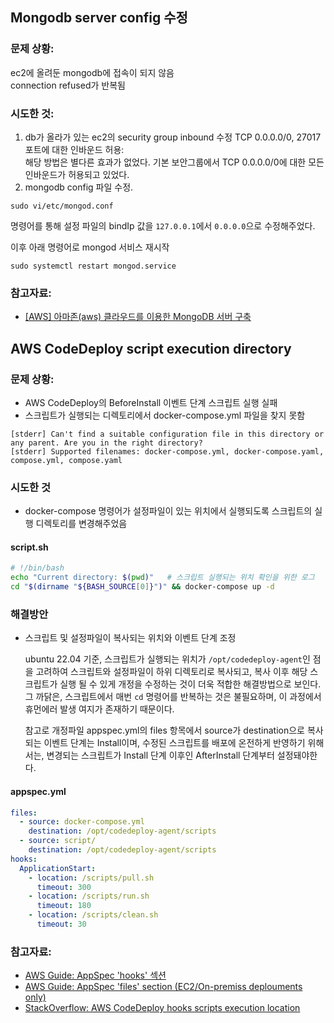 ## Mongodb server config 수정
### 문제 상황: 
ec2에 올려둔 mongodb에 접속이 되지 않음    
connection refused가 반복됨

### 시도한 것:
1. db가 올라가 있는 ec2의 security group inbound 수정 TCP 0.0.0.0/0, 27017 포트에 대한 인바운드 허용:   
해당 방법은 별다른 효과가 없었다. 기본 보안그룹에서 TCP 0.0.0.0/0에 대한 모든 인바운드가 허용되고 있었다.
2. mongodb config 파일 수정.
```
sudo vi/etc/mongod.conf
```
명령어를 통해 설정 파일의 bindIp 값을 `127.0.0.1`에서 `0.0.0.0`으로 수정해주었다.

이후 아래 명령어로 mongod 서비스 재시작
```
sudo systemctl restart mongod.service
```

### 참고자료:
- [[AWS] 아마존(aws) 클라우드를 이용한 MongoDB 서버 구축](https://jeeu147.tistory.com/143)

## AWS CodeDeploy script execution directory
### 문제 상황:
- AWS CodeDeploy의 BeforeInstall 이벤트 단계 스크립트 실행 실패
- 스크립트가 실행되는 디렉토리에서 docker-compose.yml 파일을 찾지 못함
```text
[stderr] Can't find a suitable configuration file in this directory or any parent. Are you in the right directory?
[stderr] Supported filenames: docker-compose.yml, docker-compose.yaml, compose.yml, compose.yaml
```
### 시도한 것
- docker-compose 명령어가 설정파일이 있는 위치에서 실행되도록 스크립트의 실행 디렉토리를 변경해주었음
#### script.sh
```bash
# !/bin/bash
echo "Current directory: $(pwd)"   # 스크립트 실행되는 위치 확인을 위한 로그
cd "$(dirname "${BASH_SOURCE[0]}")" && docker-compose up -d
```

### 해결방안
- 스크립트 및 설정파일이 복사되는 위치와 이벤트 단계 조정
  
  ubuntu 22.04 기준, 스크립트가 실행되는 위치가 `/opt/codedeploy-agent`인 점을 고려하여 스크립트와 설정파일이 하위 디렉토리로 복사되고, 복사 이후 해당 스크립트가 실행 될 수 있게 개정을 수정하는 것이 더욱 적합한 해결방법으로 보인다.
  그 까닭은, 스크립트에서 매번 `cd` 명령어를 반복하는 것은 불필요하며, 이 과정에서 휴먼에러 발생 여지가 존재하기 때문이다.    

  참고로 개정파일 appspec.yml의 files 항목에서 source가 destination으로 복사되는 이벤트 단계는 Install이며,
  수정된 스크립트를 배포에 온전하게 반영하기 위해서는, 변경되는 스크립트가 Install 단계 이후인 AfterInstall 단계부터 설정돼야한다.
#### appspec.yml
```yaml
files:
  - source: docker-compose.yml
    destination: /opt/codedeploy-agent/scripts
  - source: script/
    destination: /opt/codedeploy-agent/scripts
hooks:
  ApplicationStart:
    - location: /scripts/pull.sh
      timeout: 300
    - location: /scripts/run.sh
      timeout: 180
    - location: /scripts/clean.sh
      timeout: 30
```

### 참고자료:
- [AWS Guide: AppSpec 'hooks' 섹션](https://docs.aws.amazon.com/ko_kr/codedeploy/latest/userguide/reference-appspec-file-structure-hooks.html)
- [AWS Guide: AppSpec 'files' section (EC2/On-premiss deplouments only)](https://docs.aws.amazon.com/codedeploy/latest/userguide/reference-appspec-file-structure-files.html)
- [StackOverflow: AWS CodeDeploy hooks scripts execution location](https://stackoverflow.com/questions/48555272/aws-codedeploy-hooks-scripts-execution-location)
